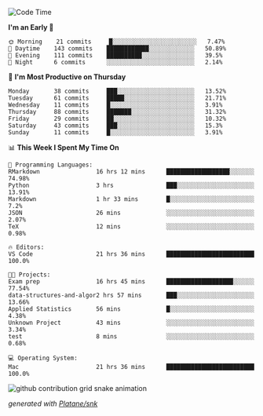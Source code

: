 <!--START_SECTION:waka-->
![Code Time](http://img.shields.io/badge/Code%20Time-109%20hrs%2034%20mins-blue)

**I'm an Early 🐤** 

```text
🌞 Morning    21 commits     █░░░░░░░░░░░░░░░░░░░░░░░░   7.47% 
🌆 Daytime    143 commits    ████████████░░░░░░░░░░░░░   50.89% 
🌃 Evening    111 commits    ██████████░░░░░░░░░░░░░░░   39.5% 
🌙 Night      6 commits      ░░░░░░░░░░░░░░░░░░░░░░░░░   2.14%

```
📅 **I'm Most Productive on Thursday** 

```text
Monday       38 commits     ███░░░░░░░░░░░░░░░░░░░░░░   13.52% 
Tuesday      61 commits     █████░░░░░░░░░░░░░░░░░░░░   21.71% 
Wednesday    11 commits     █░░░░░░░░░░░░░░░░░░░░░░░░   3.91% 
Thursday     88 commits     ███████░░░░░░░░░░░░░░░░░░   31.32% 
Friday       29 commits     ██░░░░░░░░░░░░░░░░░░░░░░░   10.32% 
Saturday     43 commits     ███░░░░░░░░░░░░░░░░░░░░░░   15.3% 
Sunday       11 commits     █░░░░░░░░░░░░░░░░░░░░░░░░   3.91%

```


📊 **This Week I Spent My Time On** 

```text
💬 Programming Languages: 
RMarkdown                16 hrs 12 mins      ██████████████████░░░░░░░   74.98% 
Python                   3 hrs               ███░░░░░░░░░░░░░░░░░░░░░░   13.91% 
Markdown                 1 hr 33 mins        █░░░░░░░░░░░░░░░░░░░░░░░░   7.2% 
JSON                     26 mins             ░░░░░░░░░░░░░░░░░░░░░░░░░   2.07% 
TeX                      12 mins             ░░░░░░░░░░░░░░░░░░░░░░░░░   0.98%

🔥 Editors: 
VS Code                  21 hrs 36 mins      █████████████████████████   100.0%

🐱‍💻 Projects: 
Exam prep                16 hrs 45 mins      ███████████████████░░░░░░   77.54% 
data-structures-and-algor2 hrs 57 mins       ███░░░░░░░░░░░░░░░░░░░░░░   13.66% 
Applied Statistics       56 mins             █░░░░░░░░░░░░░░░░░░░░░░░░   4.38% 
Unknown Project          43 mins             ░░░░░░░░░░░░░░░░░░░░░░░░░   3.34% 
test                     8 mins              ░░░░░░░░░░░░░░░░░░░░░░░░░   0.68%

💻 Operating System: 
Mac                      21 hrs 36 mins      █████████████████████████   100.0%

```


<!--END_SECTION:waka-->


<!--Snake Game-->
![github contribution grid snake animation](https://raw.githubusercontent.com/viggo-gascou/viggo-gascou/output/github-contribution-grid-snake.svg)

_generated with [Platane/snk](https://github.com/Platane/snk)_
<!--Snake Game-->

